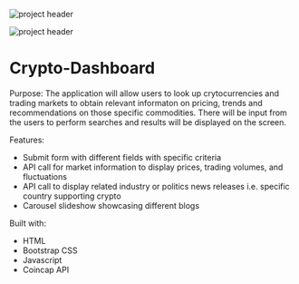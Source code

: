 ![project header](https://user-images.githubusercontent.com/92878321/148716817-db997bfe-0ed1-4aa9-bf87-3fffef3ad930.jpg)

![project header](https://user-images.githubusercontent.com/92878321/148716794-bc0a98fa-d45a-4024-b80d-3a3dcc47a706.jpg)


# Crypto-Dashboard

Purpose:
The application will allow users to look up crytocurrencies and trading markets to obtain relevant informaton on pricing, trends and recommendations on those specific commodities.  There will be input from the users to perform searches and results will be displayed on the screen.

Features:
- Submit form with different fields with specific criteria
- API call for market information to display prices, trading volumes, and fluctuations
- API call to display related industry or politics news releases i.e. specific country supporting crypto
- Carousel slideshow showcasing different blogs

Built with:
- HTML
- Bootstrap CSS
- Javascript
- Coincap API
